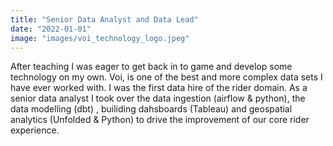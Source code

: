 ```yaml
---
title: "Senior Data Analyst and Data Lead"
date: "2022-01-01"
image: "images/voi_technology_logo.jpeg"
---
```


After teaching I was eager to get back in to game and develop some technology on my own. Voi, is one of the best and more complex data sets I have ever worked with. 
I was the first data hire of the rider domain. As a senior data analyst I took over the data ingestion (airflow & python), the data modelling (dbt) , builiding dahsboards (Tableau) and geospatial analytics (Unfolded & Python) to drive the improvement of our core rider experience.
